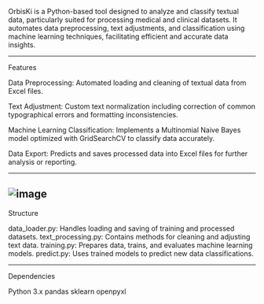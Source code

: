 OrbisKi is a Python-based tool designed to analyze and classify textual data, 
particularly suited for processing medical and clinical datasets. It automates data preprocessing, 
text adjustments, and classification using machine learning techniques, 
facilitating efficient and accurate data insights.

---------------------------------------------------------------------------------------------------------

Features

Data Preprocessing: Automated loading and cleaning of textual data from Excel files.

Text Adjustment: Custom text normalization including correction of common typographical errors and formatting inconsistencies.

Machine Learning Classification: Implements a Multinomial Naive Bayes model optimized with GridSearchCV to classify data accurately.

Data Export: Predicts and saves processed data into Excel files for further analysis or reporting.

---------------------------------------------------------------------------------------------------------
![image](https://github.com/user-attachments/assets/e28ccb4d-23fe-4cf2-a212-9d667cf0eba7)
---------------------------------------------------------------------------------------------------------

Structure

data_loader.py: Handles loading and saving of training and processed datasets.
text_processing.py: Contains methods for cleaning and adjusting text data.
training.py: Prepares data, trains, and evaluates machine learning models.
predict.py: Uses trained models to predict new data classifications.

---------------------------------------------------------------------------------------------------------

Dependencies

Python 3.x
pandas
sklearn
openpyxl

